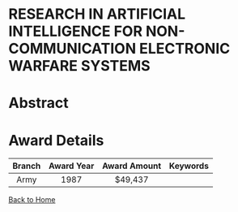
RESEARCH IN ARTIFICIAL INTELLIGENCE FOR NON-COMMUNICATION ELECTRONIC WARFARE SYSTEMS
====================================================================================

# Abstract


  

# Award Details

|Branch|Award Year|Award Amount|Keywords|
| :---: | :---: | :---: | :---: |
|Army|1987|$49,437||
  
  


[Back to Home](https://github.com/chrischow/dod_sbir_awards/CC/#899)